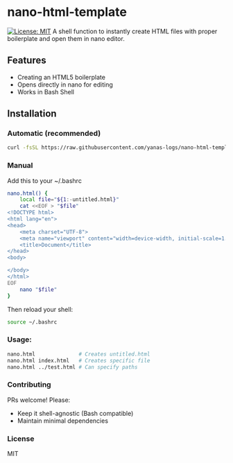 # nano-html-template
[![License: MIT](https://img.shields.io/badge/License-MIT-yellow.svg)](https://opensource.org/licenses/MIT)
A shell function to instantly create HTML files with proper boilerplate and open them in nano editor.

## Features
- Creating an HTML5 boilerplate
- Opens directly in nano for editing
- Works in Bash Shell

## Installation

### Automatic (recommended)
```bash
curl -fsSL https://raw.githubusercontent.com/yanas-logs/nano-html-template/main/install.sh | bash
```

### Manual
Add this to your ~/.bashrc
```bash
nano.html() {
    local file="${1:-untitled.html}"
    cat <<EOF > "$file"
<!DOCTYPE html>
<html lang="en">
<head>
    <meta charset="UTF-8">
    <meta name="viewport" content="width=device-width, initial-scale=1.0">
    <title>Document</title>
</head>
<body>

</body>
</html>
EOF
    nano "$file"
}
```

Then reload your shell:
```bash
source ~/.bashrc
```

### Usage:
```bash
nano.html              # Creates untitled.html
nano.html index.html   # Creates specific file
nano.html ../test.html # Can specify paths
```
### Contributing
PRs welcome! Please:
- Keep it shell-agnostic (Bash compatible)
- Maintain minimal dependencies

### License
MIT

